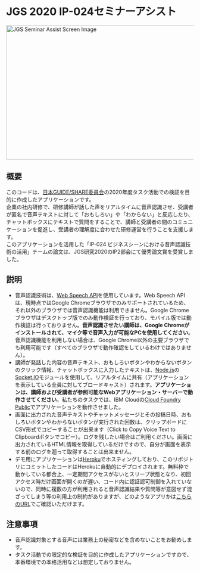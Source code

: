 # JGS 2020 IP-024セミナーアシスト

<img src="https://user-images.githubusercontent.com/23325882/86427041-21194d00-bd24-11ea-8480-11e34c0ca1fe.gif" alt="JGS Seminar Assist Screen Image" width="576" height="360">

## 概要

このコードは、[日本GUIDE/SHARE委員会](http://www.uken.or.jp/jgs/news/index.html)の2020年度タスク活動での検証を目的に作成したアプリケーションです。  
企業の社内研修で、研修講師が話した声をリアルタイムに音声認識させ、受講者が匿名で音声テキストに対して「おもしろい」や「わからない」と反応したり、チャットボックスにテキストで質問をすることで、講師と受講者の間のコミュニケーションを促進し、受講者の理解度に合わせた研修運営を行うことを支援します。  
このアプリケーションを活用した「IP-024 ビジネスシーンにおける音声認識技術の活用」チームの論文は、JGS研究2020のIP2部会にて優秀論文賞を受賞しました。

## 説明

- 音声認識技術は、[Web Speech API](https://developer.mozilla.org/ja/docs/Web/API/Web_Speech_API)を使用しています。Web Speech APIは、現時点ではGoogle Chromeブラウザでのみサポートされているため、それ以外のブラウザでは音声認識機能は利用できません。Google Chromeブラウザはデスクトップ版でのみ動作検証を行っており、モバイル版では動作検証は行っておりません。**音声認識させたい講師は、Google Chromeがインストールされて、マイク等で音声入力が可能なPCを使用してください**。音声認識機能を利用しない場合は、Google Chrome以外の主要ブラウザでも利用可能です（すべてのブラウザで動作確認をしているわけではありません）。
- 講師が発話した内容の音声テキスト、おもしろいボタンやわからないボタンのクリック情報、チャットボックスに入力したテキストは、[Node.js](https://nodejs.org/ja/)の[Socket.IO](https://socket.io/)モジュールを使用して、リアルタイムに共有（アプリケーションを表示している全員に対してブロードキャスト）されます。**アプリケーションは、講師および受講者が参照可能なWebアプリケーション・サーバーで動作させてください**。私たちのタスクでは、IBM Cloudの[Cloud Foundry Public](https://www.ibm.com/jp-ja/cloud/cloud-foundry)でアプリケーションを動作させました。
- 画面に出力された音声テキストやチャットメッセージとその投稿日時、おもしろいボタンやわからないボタンが実行された回数は、クリップボードにCSV形式でコピーすることが出来ます（Click to Copy Voice Text to Clipboardボタンでコピー）。ログを残したい場合はご利用ください。画面に出力されているHTML情報を取得しているだけですので、自分が画面を表示する前のログを遡って取得することは出来ません。
- デモ用にアプリケーションは[Heroku](https://jp.heroku.com/)でホスティングしており、このリポジトリにコミットしたコードはHerokuに自動的にデプロイされます。無料枠で動かしている都合上、一定期間アクセスがないとスリープ状態となり、初回アクセス時だけ画面が開くのが遅い、コード内に認証認可制御を入れていないので、同時に複数の方が利用されると音声認識結果や質問等が意図せず混ざってしまう等の利用上の制約がありますが、どのようなアプリかは[こちらのURL](https://jgs2020-ip024.herokuapp.com/)でご確認いただけます。

## 注意事項

- 音声認識対象とする音声には業務上の秘密などを含めないことをお勧めします。
- タスク活動での限定的な検証を目的に作成したアプリケーションですので、本番環境での本格活用などは想定しておりません。
